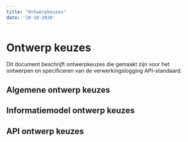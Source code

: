 ```yaml
---
title: "Ontwerpkeuzes"
date: '10-10-2020'
---
```


# Ontwerp keuzes
Dit document beschrijft ontwerpkeuzes die gemaakt zijn voor het ontwerpen en specificeren van de verwerkingslogging API-standaard.

## Algemene ontwerp keuzes

## Informatiemodel ontwerp keuzes

## API ontwerp keuzes

